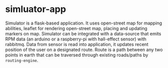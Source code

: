 # simluator-app

Simulator is a flask-based application. It uses open-street map for mapping abilities, leaflet for rendering open-street map, placing and updating markers on map. Simulator can be integrated with a data-source that emits RPM data (an arduino or a raspberry-pi with hall-effect sensor) with rabbitmq. Data from sensor is read into application, it updates recent position of the user on a designated route. Route is a path between any two points in earth that can be traversed through existing roads/paths by `routing-engine`.


